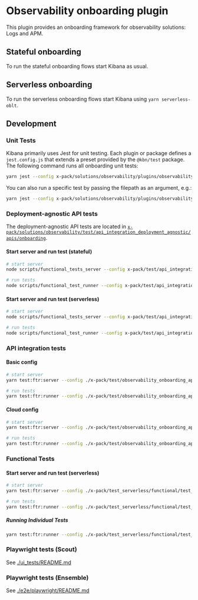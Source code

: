 # Observability onboarding plugin

This plugin provides an onboarding framework for observability solutions: Logs and APM.

## Stateful onboarding

To run the stateful onboarding flows start Kibana as usual.

## Serverless onboarding

To run the serverless onboarding flows start Kibana using `yarn serverless-oblt`.

## Development

### Unit Tests

Kibana primarily uses Jest for unit testing. Each plugin or package defines a `jest.config.js` that extends a preset provided by the `@kbn/test` package. The following command runs all onboarding unit tests:

```sh
yarn jest --config x-pack/solutions/observability/plugins/observability_onboarding/jest.config.js
```

You can also run a specific test by passing the filepath as an argument, e.g.:

```sh
yarn jest --config x-pack/solutions/observability/plugins/observability_onboarding/jest.config.js x-pack/solutions/observability/plugins/observability_onboarding/public/application/header/custom_header.test.tsx
```

### Deployment-agnostic API tests

The deployment-agnostic API tests are located in [`x-pack/solutions/observability/test/api_integration_deployment_agnostic/apis/onboarding`](/x-pack/solutions/observability/test/api_integration_deployment_agnostic/apis/onboarding/).

#### Start server and run test (stateful)

```sh
# start server
node scripts/functional_tests_server --config x-pack/test/api_integration/deployment_agnostic/configs/stateful/oblt.stateful.config.ts

# run tests
node scripts/functional_test_runner --config x-pack/test/api_integration/deployment_agnostic/configs/stateful/oblt.stateful.config.ts --include ./x-pack/solutions/observability/test/api_integration_deployment_agnostic/apis/onboarding/index.ts
```

#### Start server and run test (serverless)

```sh
# start server
node scripts/functional_tests_server --config x-pack/test/api_integration/deployment_agnostic/configs/serverless/oblt.serverless.config.ts

# run tests
node scripts/functional_test_runner --config x-pack/test/api_integration/deployment_agnostic/configs/serverless/oblt.serverless.config.ts --include ./x-pack/solutions/observability/test/api_integration_deployment_agnostic/apis/onboarding/index.ts
```

### API integration tests

#### Basic config
```sh
# start server
yarn test:ftr:server --config ./x-pack/test/observability_onboarding_api_integration/basic/config.ts

# run tests
yarn test:ftr:runner --config ./x-pack/test/observability_onboarding_api_integration/basic/config.ts --include ./x-pack/test/observability_onboarding_api_integration/tests/index.ts
```

#### Cloud config
```sh
# start server
yarn test:ftr:server --config ./x-pack/test/observability_onboarding_api_integration/cloud/config.ts

# run tests
yarn test:ftr:runner --config ./x-pack/test/observability_onboarding_api_integration/cloud/config.ts --include ./x-pack/test/observability_onboarding_api_integration/tests/index.ts
```

### Functional Tests

#### Start server and run test (serverless)
```sh
# start server
yarn test:ftr:server --config ./x-pack/test_serverless/functional/test_suites/observability/config.ts

# run tests
yarn test:ftr:runner --config ./x-pack/test_serverless/functional/test_suites/observability/config.ts --include ./x-pack/test_serverless/functional/test_suites/observability/onboarding/index.ts
```

##### Running Individual Tests
```sh
yarn test:ftr:runner --config ./x-pack/test_serverless/functional/test_suites/observability/config.ts --include ./x-pack/test_serverless/functional/test_suites/observability/onboarding/index.ts/$1
```

### Playwright tests (Scout)
See [./ui_tests/README.md](./ui_tests/README.md)


### Playwright tests (Ensemble)
See [./e2e/playwright/README.md](./e2e/playwright/README.md)